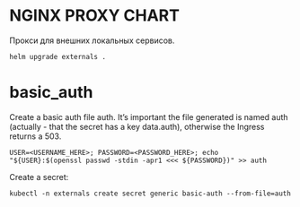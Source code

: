 # NGINX PROXY CHART

Прокси для внешних локальных сервисов.

```
helm upgrade externals . 
```

# basic_auth

Create a basic auth file auth. It’s important the file generated is named auth (actually - that the secret has a key data.auth), otherwise the Ingress returns a 503.

```
USER=<USERNAME_HERE>; PASSWORD=<PASSWORD_HERE>; echo "${USER}:$(openssl passwd -stdin -apr1 <<< ${PASSWORD})" >> auth
```

Create a secret:

```
kubectl -n externals create secret generic basic-auth --from-file=auth
```